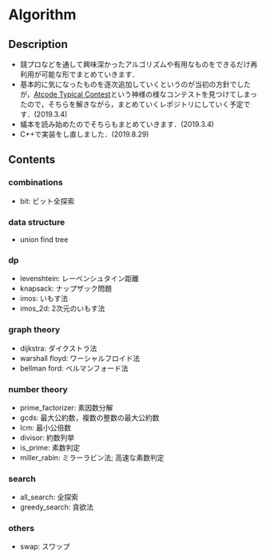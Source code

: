 # Algorithm

## Description

- 競プロなどを通して興味深かったアルゴリズムや有用なものをできるだけ再利用が可能な形でまとめていきます．
- 基本的に気になったものを逐次追加していくというのが当初の方針でしたが，[Atcode Typical Contest](https://atc001.contest.atcoder.jp)という神様の様なコンテストを見つけてしまったので，そちらを解きながら，まとめていくレポジトリにしていく予定です．(2019.3.4)
- 蟻本を読み始めたのでそちらもまとめていきます．(2019.3.4)
- C++で実装をし直しました．(2019.8.29)

## Contents

### combinations

- bit: ビット全探索

### data structure

- union find tree

### dp

- levenshtein: レーベンシュタイン距離
- knapsack: ナップザック問題
- imos: いもす法
- imos_2d: 2次元のいもす法

### graph theory

- dijkstra: ダイクストラ法
- warshall floyd: ワーシャルフロイド法
- bellman ford: ベルマンフォード法

### number theory

- prime_factorizer: 素因数分解
- gcds: 最大公約数，複数の整数の最大公約数
- lcm: 最小公倍数
- divisor: 約数列挙
- is_prime: 素数判定
- miller_rabin: ミラーラビン法; 高速な素数判定

### search

- all_search: 全探索
- greedy_search: 貪欲法

### others

- swap: スワップ
